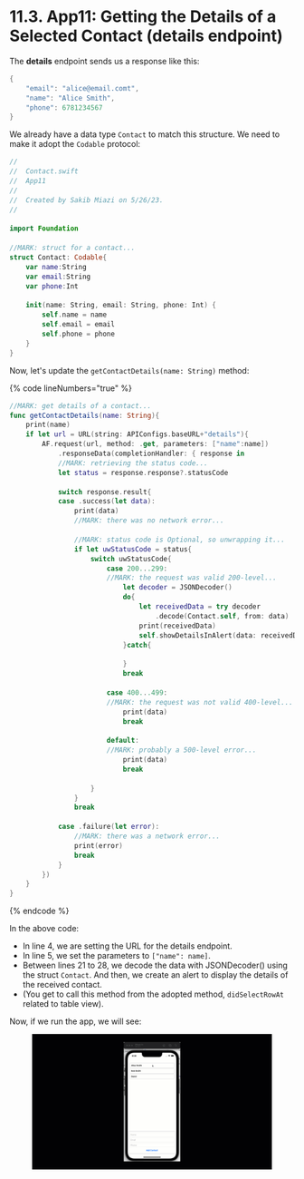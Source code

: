 # 11.3. App11: Getting the Details of a Selected Contact (details endpoint)

The **details** endpoint sends us a response like this:

```swift
{
    "email": "alice@email.comt",
    "name": "Alice Smith",
    "phone": 6781234567
}
```

We already have a data type `Contact` to match this structure. We need to make it adopt the `Codable` protocol:

```swift
//
//  Contact.swift
//  App11
//
//  Created by Sakib Miazi on 5/26/23.
//

import Foundation

//MARK: struct for a contact...
struct Contact: Codable{
    var name:String
    var email:String
    var phone:Int
    
    init(name: String, email: String, phone: Int) {
        self.name = name
        self.email = email
        self.phone = phone
    }
}

```

Now, let's update the `getContactDetails(name: String)` method:

{% code lineNumbers="true" %}
```swift
//MARK: get details of a contact...
func getContactDetails(name: String){
    print(name)
    if let url = URL(string: APIConfigs.baseURL+"details"){
        AF.request(url, method: .get, parameters: ["name":name])
            .responseData(completionHandler: { response in
            //MARK: retrieving the status code...
            let status = response.response?.statusCode
            
            switch response.result{
            case .success(let data):
                print(data)
                //MARK: there was no network error...
                
                //MARK: status code is Optional, so unwrapping it...
                if let uwStatusCode = status{
                    switch uwStatusCode{
                        case 200...299:
                        //MARK: the request was valid 200-level...
                            let decoder = JSONDecoder()
                            do{
                                let receivedData = try decoder
                                    .decode(Contact.self, from: data)
                                print(receivedData)
                                self.showDetailsInAlert(data: receivedData)
                            }catch{

                            }
                            break
                
                        case 400...499:
                        //MARK: the request was not valid 400-level...
                            print(data)
                            break
                
                        default:
                        //MARK: probably a 500-level error...
                            print(data)
                            break
                
                    }
                }
                break
                
            case .failure(let error):
                //MARK: there was a network error...
                print(error)
                break
            }
        })
    }
}
```
{% endcode %}

In the above code:

* In line 4, we are setting the URL for the details endpoint.
* In line 5, we set the parameters to `["name": name]`.
* Between lines 21 to 28, we decode the data with JSONDecoder() using the struct `Contact`. And then, we create an alert to display the details of the received contact.
* (You get to call this method from the adopted method, `didSelectRowAt` related to table view).

Now, if we run the app, we will see:

<figure><img src="../.gitbook/assets/11.three (1).gif" alt=""><figcaption></figcaption></figure>
